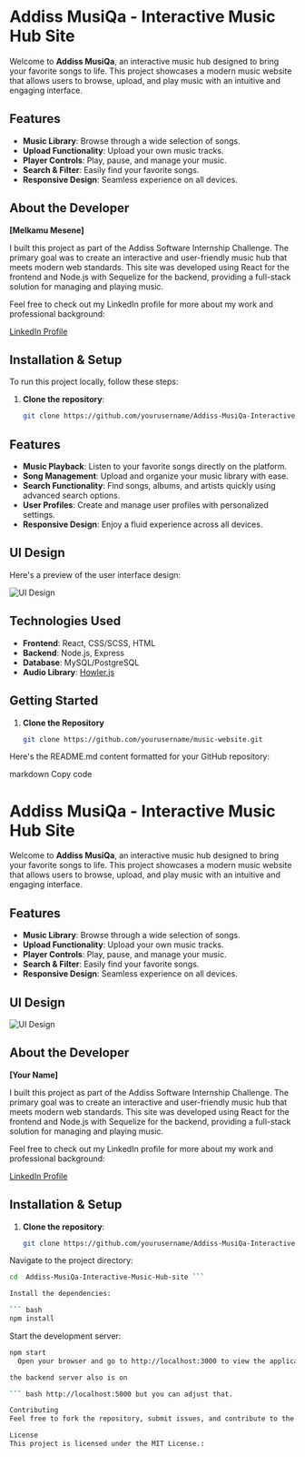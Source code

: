 # Addiss MusiQa - Interactive Music Hub Site

Welcome to **Addiss MusiQa**, an interactive music hub designed to bring your favorite songs to life. This project showcases a modern music website that allows users to browse, upload, and play music with an intuitive and engaging interface.

## Features

- **Music Library**: Browse through a wide selection of songs.
- **Upload Functionality**: Upload your own music tracks.
- **Player Controls**: Play, pause, and manage your music.
- **Search & Filter**: Easily find your favorite songs.
- **Responsive Design**: Seamless experience on all devices.


## About the Developer

**[Melkamu Mesene]**

I built this project as part of the Addiss Software Internship Challenge. The primary goal was to create an interactive and user-friendly music hub that meets modern web standards. This site was developed using React for the frontend and Node.js with Sequelize for the backend, providing a full-stack solution for managing and playing music.

Feel free to check out my LinkedIn profile for more about my work and professional background:

[LinkedIn Profile](https://www.linkedin.com/in/your-profile)

## Installation & Setup

To run this project locally, follow these steps:

1. **Clone the repository**:
   ```bash
   git clone https://github.com/yourusername/Addiss-MusiQa-Interactive-Music-Hub-site.git


## Features

- **Music Playback**: Listen to your favorite songs directly on the platform.
- **Song Management**: Upload and organize your music library with ease.
- **Search Functionality**: Find songs, albums, and artists quickly using advanced search options.
- **User Profiles**: Create and manage user profiles with personalized settings.
- **Responsive Design**: Enjoy a fluid experience across all devices.

## UI Design

Here's a preview of the user interface design:

![UI Design](https://www.figma.com/proto/Hz3bu6jbOGyY7o4IYHnbnv/DailyTimeSchedule?node-id=20-93&t=eSxRynh5wXUjs7LC-1)

## Technologies Used

- **Frontend**: React, CSS/SCSS, HTML
- **Backend**: Node.js, Express
- **Database**: MySQL/PostgreSQL
- **Audio Library**: [Howler.js](https://howlerjs.com/)

## Getting Started

1. **Clone the Repository**

   ```bash
   git clone https://github.com/yourusername/music-website.git

Here's the README.md content formatted for your GitHub repository:

markdown
Copy code
# Addiss MusiQa - Interactive Music Hub Site

Welcome to **Addiss MusiQa**, an interactive music hub designed to bring your favorite songs to life. This project showcases a modern music website that allows users to browse, upload, and play music with an intuitive and engaging interface.

## Features

- **Music Library**: Browse through a wide selection of songs.
- **Upload Functionality**: Upload your own music tracks.
- **Player Controls**: Play, pause, and manage your music.
- **Search & Filter**: Easily find your favorite songs.
- **Responsive Design**: Seamless experience on all devices.

## UI Design

![UI Design](path-to-your-ui-image.png)

## About the Developer

**[Your Name]**

I built this project as part of the Addiss Software Internship Challenge. The primary goal was to create an interactive and user-friendly music hub that meets modern web standards. This site was developed using React for the frontend and Node.js with Sequelize for the backend, providing a full-stack solution for managing and playing music.

Feel free to check out my LinkedIn profile for more about my work and professional background:

[LinkedIn Profile](https://www.linkedin.com/in/your-profile)

## Installation & Setup

1. **Clone the repository**:
   ```bash
   git clone https://github.com/yourusername/Addiss-MusiQa-Interactive-Music-Hub-site.git
Navigate to the project directory:

``` bash
cd  Addiss-MusiQa-Interactive-Music-Hub-site ```

Install the dependencies: 

``` bash
npm install
```
Start the development server:

``` bash
npm start 
  Open your browser and go to http://localhost:3000 to view the application.```

the backend server also is on  

``` bash http://localhost:5000 but you can adjust that.

Contributing
Feel free to fork the repository, submit issues, and contribute to the project. Your feedback and improvements are highly appreciated!

License
This project is licensed under the MIT License.:

```